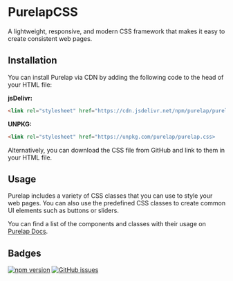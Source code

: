 # PurelapCSS
A lightweight, responsive, and modern CSS framework that makes it easy to create consistent web pages.

## Installation
You can install Purelap via CDN by adding the following code to the head of your HTML file:

**jsDelivr:**
```html
<link rel="stylesheet" href="https://cdn.jsdelivr.net/npm/purelap/purelap.min.css">
```

**UNPKG:**
```html
<link rel="stylesheet" href="https://unpkg.com/purelap/purelap.css>
```

Alternatively, you can download the CSS file from GitHub and link to them in your HTML file.

## Usage
Purelap includes a variety of CSS classes that you can use to style your web pages. You can also use the predefined CSS classes to create common UI elements such as buttons or sliders.

You can find a list of the components and classes with their usage on [Purelap Docs](https://kneesdev.github.io/PurelapCSS).

## Badges

[![npm version](https://badge.fury.io/js/purelap.svg)](https://badge.fury.io/js/purelap)
[![GitHub issues](https://img.shields.io/github/issues/KneesDev/PurelapCSS)](https://github.com/KneesDev/PurelapCSS/issues)
